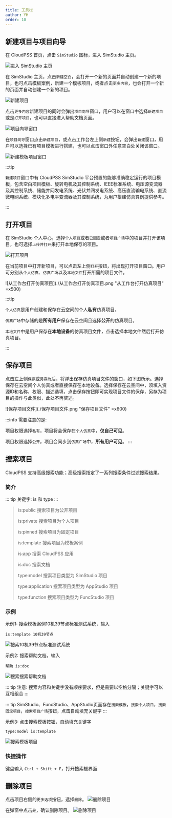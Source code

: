 ```yaml
---
title: 工具栏
author: YH
order: 10
---
```


## 新建项目与项目向导

在 CloudPSS 首页，点击 `SimStudio` 图标，进入 SimStudio 主页。

![进入 SimStudio 主页](./进入SimStudio主页.png "进入 SimStudio 主页")

在 SimStudio 主页，点击`新建空白`，会打开一个新的页面并自动创建一个新的项目，也可点击模板案例，新建一个模板项目，或者点击`更多内容`，也会打开一个新的页面并自动创建一个新的项目。

![新建项目](./新建项目.png "新建项目")

点击`更多内容`新建项目的同时会弹出`项目向导`窗口，用户可以在窗口中选择`新建项目`或是`打开项目`，也可以直接进入帮助文档页面。

![项目向导窗口](./项目向导窗口.png "项目向导窗口")

在`项目向导`窗口点击`新建项目`，或点击工作台左上侧`新建`按钮，会弹出`新建`窗口，用户可以选择已有项目模板进行搭建，也可以点击窗口外任意空白处关闭该窗口。

![新建模板项目窗口](./新建模板项目窗口.png "新建项目窗口")

:::tip

`新建项目`窗口中有 CloudPSS SimStudio 平台预置的能够准确稳定运行的项目模板，包含空白项目模板、旋转电机及其控制系统、IEEE标准系统、电压源变流器及其控制系统、储能并网发电系统、光伏并网发电系统、高压直流输电系统、直流微电网系统、模块化多电平变流器及其控制系统，为用户搭建仿真算例提供参考。

:::

## 打开项目

在 SimStudio 个人中心，选择`个人项目`或者`已固定`或者`项目广场`中的项目并打开该项目，也可选择`上传并打开`来打开本地保存的项目。

![打开项目](./打开项目.png "打开项目")

在当前项目中打开新项目，可以点击左上侧`打开`按钮，将出现打开项目窗口。用户可分别从`个人仿真`、`仿真广场`以及`本地文件`打开所需的项目文件。

![从工作台打开仿真项目](./从工作台打开仿真项目.png "从工作台打开仿真项目" =x500)


:::tip

`个人仿真`是用户创建和保存在云空间的个人**私有**仿真项目。

`仿真广场`中存储的是**所有用户**保存在云空间且选择**公开**的仿真项目。

`本地文件`中是用户保存在**本地设备**的仿真项目文件，点击选择本地文件然后打开仿真项目。

:::


## 保存项目

点击左上侧`保存`或`另存为`后，将弹出保存仿真项目文件的窗口，如下图所示。选择保存在云空间个人仿真或者直接保存在本地设备。选择保存在云空间中，须填入资源ID和名称，权限、描述选填，点击保存按钮即可实现项目文件的保存，另存为项目的操作与此类似，此处不再赘述。

![保存项目文件](./保存项目文件.png "保存项目文件" =x600)

:::info
需要注意的是:

项目权限选择`私有`，项目将会保存在`个人仿真`中，**仅自己可见**。

项目权限选择`公开`，项目会同步到`仿真广场`中，**所有用户可见**。
:::


## 搜索项目
CloudPSS 支持高级搜索功能；高级搜索指定了一系列搜索条件过滤搜索结果。
### 简介

::: tip
关键字: is 和 type
:::

> is:public 搜索项目为公开项目
> 
> is:private 搜索项目为个人项目
> 
> is:pinned 搜索项目为固定项目
> 
> is:template 搜索项目为模板案例
> 
> is:app 搜索 CloudPSS 应用
> 
> is:doc 搜索文档
> 
> type:model 搜索项目类型为 SimStudio 项目
> 
> type:application 搜索项目类型为 AppStudio 项目
> 
> type:function 搜索项目类型为 FuncStudio 项目
>

### 示例

示例1: 搜索模板案例10机39节点标准测试系统，输入
```text
is:template 10机39节点
```

![搜索10机39节点标准测试系统](./搜索10机39节点标准测试系统.png "搜索10机39节点标准测试系统")

示例2: 搜索帮助文档，输入
```text
帮助 is:doc
```
![搜索搜索帮助文档](./搜索帮助文档.png "搜索帮助文档")

::: tip
注意: 搜索内容和关键字没有顺序要求，但是需要以空格分隔；关键字可以互相组合
:::

::: tip
SimStudio、FuncStudio、AppStudio页面存在`搜索模板`，`搜索个人项目`，`搜索固定项目`，`搜索项目广场`按钮，点击自动填充关键字
:::

示例3: 点击搜索模板按钮，自动填充关键字
```text
type:model is:template
```

![搜索模板项目](./搜索模板项目.png "搜索模板项目")

### 快捷操作

键盘输入 `Ctrl + Shift + F`，打开搜索框界面


## 删除项目
点击项目右侧的`更多选项`按钮，选择`删除`。
![删除项目](./删除项目1.png "删除项目")

在弹窗中点击`是`，确认删除项目。
![删除项目](./删除项目2.png "删除项目1")